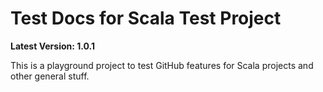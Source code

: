 # Test Docs for Scala Test Project

**Latest Version: 1.0.1**

This is a playground project to test GitHub features for Scala projects and other general stuff.